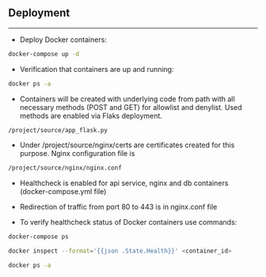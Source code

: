 ## **Deployment**

---

- Deploy Docker containers:
```sh
docker-compose up -d
```
- Verification that containers are up and running:
```sh
docker ps -a
```
- Containers will be created with underlying code from path with all necessary methods (POST and GET) for allowlist and denylist. Used methods are enabled via Flaks deployment.
```sh
/project/source/app_flask.py
```

- Under /project/source/nginx/certs are certificates created for this purpose. Nginx configuration file is 
```sh
/project/source/nginx/nginx.conf
```
- Healthcheck is enabled for api service, nginx and db containers (docker-compose.yml file)

- Redirection of traffic from port 80 to 443 is in nginx.conf file

- To verify healthcheck status of Docker containers use commands:
```sh
docker-compose ps

docker inspect --format='{{json .State.Health}}' <container_id>

docker ps -a
```